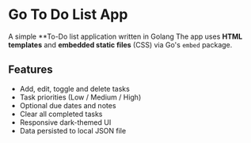 # Go To Do List App 

A simple **To-Do list application written in Golang 
The app uses **HTML templates** and **embedded static files** (CSS) via Go's `embed` package.

## Features
- Add, edit, toggle and delete tasks
- Task priorities (Low / Medium / High)
- Optional due dates and notes
- Clear all completed tasks
- Responsive dark-themed UI
- Data persisted to local JSON file
